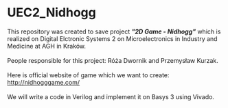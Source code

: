 # UEC2_Nidhogg

This repository was created to save project <i><b>"2D Game - Nidhogg"</i></b> which is realized on Digital Elctronic Systems 2 on Microelectronics in Industry and Medicine at AGH in Kraków.
<br><br>
People responsible for this project: Róża Dwornik and Przemysław Kurzak.
<br><br>
Here is official website of game which we want to create: http://nidhogggame.com/
<br><br>
We will write a code in Verilog and implement it on Basys 3 using Vivado.
